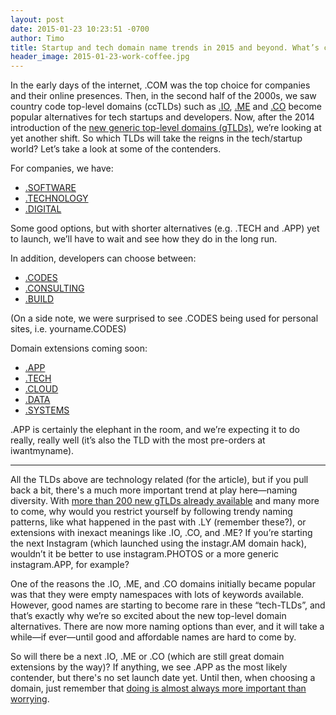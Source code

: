 ```yaml
---
layout: post
date: 2015-01-23 10:23:51 -0700
author: Timo
title: Startup and tech domain name trends in 2015 and beyond. What’s coming after .IO, .CO and .ME?
header_image: 2015-01-23-work-coffee.jpg
---
```


<!-- excerpt -->

In the early days of the internet, .COM was the top choice for companies and their online presences. Then, in the second half of the 2000s, we saw country code top-level domains (ccTLDs) such as [.IO](https://iwantmyname.com/domains/io-domain-name-registration-for-british-indian-ocean-territory), [.ME](https://iwantmyname.com/domains/me-montenegrean-domain-name-registration-for-montenegro) and [.CO](https://iwantmyname.com/domains/co-colombian-domain-name-registration-for-colombia) become popular alternatives for tech startups and developers. Now, after the 2014 introduction of the [new generic top-level domains (gTLDs)](https://iwantmyname.com/domains/new-gtld-domain-extensions), we’re looking at yet another shift. So which TLDs will take the reigns in the tech/startup world? Let’s take a look at some of the contenders.

<!-- /excerpt -->

For companies, we have:

- [.SOFTWARE](https://iwantmyname.com/domains/dot-software)
- [.TECHNOLOGY](https://iwantmyname.com/domains/dot-technology)
- [.DIGITAL](https://iwantmyname.com/domains/dot-digital)

Some good options, but with shorter alternatives (e.g. .TECH and .APP) yet to launch, we’ll have to wait and see how they do in the long run.

In addition, developers can choose between:

- [.CODES](https://iwantmyname.com/domains/dot-codes)
- [.CONSULTING](https://iwantmyname.com/domains/dot-consulting)
- [.BUILD](https://iwantmyname.com/domains/dot-build)

(On a side note, we were surprised to see .CODES being used for personal sites, i.e. yourname.CODES)

Domain extensions coming soon:

- [.APP](https://iwantmyname.com/domains/dot-app)
- [.TECH](https://iwantmyname.com/domains/dot-tech)
- [.CLOUD](https://iwantmyname.com/domains/dot-cloud)
- [.DATA](https://iwantmyname.com/domains/dot-data)
- [.SYSTEMS](https://iwantmyname.com/domains/dot-systems)

.APP is certainly the elephant in the room, and we’re expecting it to do really, really well (it’s also the TLD with the most pre-orders at iwantmyname).

***

All the TLDs above are technology related (for the article), but if you pull back a bit, there's a much more important trend at play here—naming diversity. With [more than 200 new gTLDs already available](https://iwantmyname.com/domains/new-gtld-domain-extensions) and many more to come, why would you restrict yourself by following trendy naming patterns, like what happened in the past with .LY (remember these?), or extensions with inexact meanings like .IO, .CO, and .ME? If you’re starting the next Instagram (which launched using the instagr.AM domain hack), wouldn’t it be better to use instagram.PHOTOS or a more generic instagram.APP, for example?

One of the reasons the .IO, .ME, and .CO domains initially became popular was that they were empty namespaces with lots of keywords available. However, good names are starting to become rare in these “tech-TLDs”, and that’s exactly why we’re so excited about the new top-level domain alternatives. There are now more naming options than ever, and it will take a while—if ever—until good and affordable names are hard to come by.

So will there be a next .IO, .ME or .CO (which are still great domain extensions by the way)? If anything, we see .APP as the most likely contender, but there's no set launch date yet. Until then, when choosing a domain, just remember that [doing is almost always more important than worrying](https://iwantmyname.com/blog/2015/01/doing-is-almost-always-more-important-than-worrying.html).
